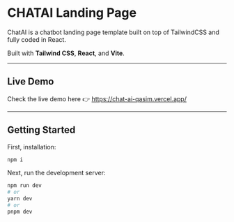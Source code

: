 # CHATAI Landing Page

ChatAI is a chatbot landing page template built on top of TailwindCSS and fully coded in React.

Built with **Tailwind CSS**, **React**, and **Vite**.

---

## Live Demo
Check the live demo here 👉 https://chat-ai-qasim.vercel.app/

---

## Getting Started
First, installation:

```bash
npm i
```

Next, run the development server:

```bash
npm run dev
# or
yarn dev
# or
pnpm dev
```

